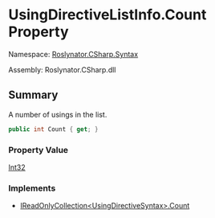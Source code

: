# UsingDirectiveListInfo\.Count Property

Namespace: [Roslynator.CSharp.Syntax](../../README.md)

Assembly: Roslynator\.CSharp\.dll

## Summary

A number of usings in the list\.

```csharp
public int Count { get; }
```

### Property Value

[Int32](https://docs.microsoft.com/en-us/dotnet/api/system.int32)

### Implements

* [IReadOnlyCollection\<UsingDirectiveSyntax>.Count](https://docs.microsoft.com/en-us/dotnet/api/system.collections.generic.ireadonlycollection-1.count)
